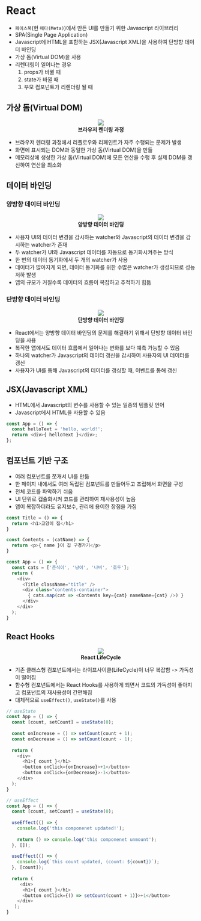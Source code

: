 # React

- `페이스북`(현 `메타(Meta)`)에서 만든 UI를 만들기 위한 Javascript 라이브러리
- SPA(Single Page Application)
- Javascript에 HTML을 포함하는 JSX(Javascript XML)을 사용하여 단방향 데이터 바인딩
- 가상 돔(Virtual DOM)을 사용
- 리렌더링이 일어나는 경우
  1. props가 바뀔 때
  2. state가 바뀔 때
  3. 부모 컴포넌트가 리렌더링 될 때

## 가상 돔(Virtual DOM)

<p align="center">
  <img src="https://user-images.githubusercontent.com/55550439/156565548-a2385238-b40a-45d5-9261-62308393624e.png" />
  <br>
  <b>브라우저 렌더링 과정</b>
</p>

- 브라우저 렌더링 과정에서 리플로우와 리페인트가 자주 수행되는 문제가 발생
- 화면에 표시되는 DOM과 동일한 가상 돔(Virtual DOM)을 만듦
- 메모리상에 생성한 가상 돔(Virtual DOM)에 모든 연산을 수행 후 실제 DOM을 갱신하여 연산을 최소화

## 데이터 바인딩

### 양방향 데이터 바인딩

<p align="center">
  <img src="https://user-images.githubusercontent.com/55550439/156566599-ddd3fe9c-5bce-474c-9c86-0f69165bd5d5.png" />
  <br>
  <b>양방향 데이터 바인딩</b>
</p>

- 사용자 UI의 데이터 변경을 감시하는 watcher와 Javascript의 데이터 변경을 감시하는 watcher가 존재
- 두 watcher가 UI와 Javascript 데이터를 자동으로 동기화시켜주는 방식
- 한 번의 데이터 동기화에서 두 개의 watcher가 사용
- 데이터가 많아지게 되면, 데이터 동기화를 위한 수많은 watcher가 생성되므로 성능 저하 발생
- 앱의 규모가 커질수록 데이터의 흐름이 복잡하고 추적하기 힘듦

### 단방향 데이터 바인딩

<p align="center">
  <img src="https://user-images.githubusercontent.com/55550439/156566698-4ac2b11b-4dfd-45a8-8483-f96baa51237f.png" />
  <br>
  <b>단방향 데이터 바인딩</b>
</p>

- React에서는 양방향 데이터 바인딩의 문제를 해결하기 위해서 단방향 데이터 바인딩을 사용
- 복작한 앱에서도 데이터 흐름에서 일어나는 변화를 보다 예측 가능할 수 있음
- 하나의 watcher가 Javascript의 데이터 갱신을 감시하여 사용자의 UI 데이터를 갱신
- 사용자가 UI를 통해 Javascript의 데이터를 갱싱할 때, 이벤트를 통해 갱신

## JSX(Javascript XML)

- HTML에서 Javascript의 변수를 사용할 수 있는 일종의 템플릿 언어
- Javascript에서 HTML을 사용할 수 있음
```Javascript
const App = () => {
  const helloText = 'hello, world!';
  return <div>{ helloText }</div>;
};
```

## 컴포넌트 기반 구조

- 여러 컴포넌트를 쪼개서 UI를 만듦
- 한 페이지 내에서도 여러 독립된 컴포넌트를 만들어두고 조립해서 화면을 구성
- 전체 코드를 파악하기 쉬움
- UI 단위로 캡슐화시켜 코드를 관리하여 재사용성이 높음
- 앱이 복잡하더라도 유지보수, 관리에 용이한 장점을 가짐
```Javascript
const Title = () => {
  return <h1>고양이 집</h1>
}

const Contents = (catName) => {
  return <p>{ name }이 집 구경가기</p>
}

const App = () => {
  const cats = ['춘식이', '냥이', '나비', '호두'];
  return (
    <div>
      <Title className="title" />
      <div class="contents-container">
        { cats.map(cat => <Contents key={cat} nameName={cat} />) }
      </div>
    </div>
  );
}
```

## React Hooks

<p align="center">
  <img src="https://user-images.githubusercontent.com/55550439/156569089-0b870bad-4c86-4e18-b842-8432dbacbac1.png" />
  <br>
  <b>React LifeCycle</b>
</p>

- 기존 클래스형 컴포넌트에서는 라이프사이클(LifeCycle)이 너무 복잡함 -> 가독성이 떨어짐
- 함수형 컴포넌트에서는 React Hooks를 사용하게 되면서 코드의 가독성이 좋아지고 컴포넌트의 재사용성이 간편해짐
- 대체적으로 `useEffect()`, `useState()`를 사용
```Javascript
// useState
const App = () => {
  const [count, setCount] = useState(0);
  
  const onIncrease = () => setCount(count + 1);
  const onDecrease = () => setCount(count - 1);
 
  return (
    <div>
      <h1>{ count }</h1>
      <button onClick={onIncrease}>+1</button>
      <button onClick={onDecrease}>-1</button>
    </div>
  );
}

// useEffect
const App = () => {
  const [count, setCount] = useState(0);
  
  useEffect(() => {
    console.log('this componenet updated!');
    
    return () => console.log('this componenet unmount');
  }, []);
  
  useEffect(() => {
    console.log(`this count updated, (count: ${count})`);
  }, [count]);
  
  return (
     <div>
      <h1>{ count }</h1>
      <button onClick={() => setCount(count + 1)}>+1</button>
    </div>
   );
}
```

